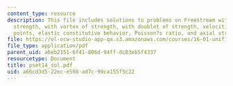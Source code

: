 ```yaml
---
content_type: resource
description: This file includes solutions to problems on Freestream with source of
  strength, with vortex of strength, with doublet of strength, velocities at different
  points, elastic constitutive behavior, Poisson?s ratio, and axial strain.
file: https://ol-ocw-studio-app-qa.s3.amazonaws.com/courses/16-01-unified-engineering-i-ii-iii-iv-fall-2005-spring-2006/a66cd3d522ece598ad7c99ca155f5c22_pset14_sol.pdf
file_type: application/pdf
parent_uid: a6eb2151-6f41-806d-94ff-dc83eb5f4337
resourcetype: Document
title: pset14_sol.pdf
uid: a66cd3d5-22ec-e598-ad7c-99ca155f5c22
---
```

